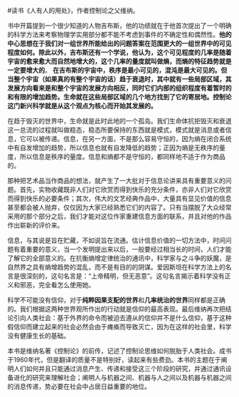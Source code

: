 \#读书《人有人的用处》，作者控制论之父维纳。

书中开篇提到一个很少知道的人物吉布斯，他的功绩就在于他首次提出了一个明确的科学方法来考察物理学实用部分都不能不考虑到事件的不确定性和偶然性。**他的中心思想在于我们对一组世界所能给出的问题答案在范围更大的一组世界中的可见程度如何。**除此以外，吉布斯还有一个学说，他认为，这个可见程度的几率是随着宇宙的愈来愈大而自然地增大的，这个几率的量度就叫做**熵，而熵的特征趋势就是一定要增大的**。 **在吉布斯的宇宙中，秩序是最小可见的，混沌是最大可见的。**但当整个宇宙（如果真的有整个宇宙的话）趋于衰退时，其中就**有一些局部区域，其发展方向看来是和整个宇宙的发展方向相反，同时它们内部的组织程度有着暂时的和有限的增加趋势。生命就在这些局部区域的几个地方找到了它的寄居地。控制论这门新兴科学就是从这个观点为核心而开始其发展的。**

在趋于毁灭的世界中，生命就是此时此地的一个孤岛。我们生命体抗拒毁灭和衰退这一总流的过程就叫做稳态，稳态所要保持的东西就是模式，模式就是消息或者信息，它可以被传递。信息，在另一方面，不是那么容易守恒的，因为熵在闭合系统中有自发增加的趋势，所以信息也就有自发降低的趋势；正因为熵是无秩序的量度，所以信息是秩序的量度。信息和熵都不是守恒的，都同样地不适于作为商品的。

那种把艺术品当作商品的想法，就产生了一大批对于信息论讲来具有重要意义的问题。首先，实物收藏既非人们对它欣赏而得到快乐的充分条件，亦非人们对它欣赏而得到快乐的必要条件；其次，伟大的文艺经典作品中，大量具有显见价值的信息甚至都会被人抛弃，仅仅因为大家已经熟悉它们的内容了。只有当摆脱了大众经常采用的那个部分之后，我们才能对这位作家重建信息方面的联系，并且对他的作品作出崭新的评价来。

信息，与其说是旨在贮藏，不如说旨在流通。估计信息价值的一切方法中，时间问题有着重要的意义，当一个发明提出来以后，一般要经过相当长的时间，人们才能了解它的全部意义的。在抗衡熵增定律统治的通讯中，科学家与之斗争的妖魔，是自然界之具有熵增趋势的混乱，而不是有目的的阴谋。爱因斯坦在科学方法上的名言是很深刻的，这句名言是：“上帝精明，但无恶意”。这句名言揭示着科学没有正义和邪恶，完全看怎么使用她。

科学不可能没有信仰，对于**纯粹因果支配的世界**和**几率统治的世界**同样都是正确的。我们根据这两种世界观所作出的行动就是信仰的最高表现。最后维纳再次把结论引向人类社会：基于外界的命令而被迫去遵从的信仰并不是什么信仰，基于这种假信仰而建立起来的社会必然会由于瘫痪而导致灭亡，因为在这样的社会里，科学没有健康生长的基础。

本书是维纳名著《控制论》的前传，记述了控制论思维如何脱胎于人类社会。成书于1960年代，但是翻译的质量不是特别好，读起来有些费劲。本书的主题在于阐明人们如何并且只能通过消息产生、传递和接受这三个阶段的研究，并通过通讯设备进化的研究来理解社会；阐明人与机器之间、机器与人之间以及机器与机器之间的消息传递，势必要在社会中占居日益重要的地位。